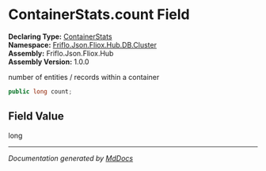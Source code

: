 ﻿<!--  
  <auto-generated>   
    The contents of this file were generated by a tool.  
    Changes to this file may be list if the file is regenerated  
  </auto-generated>   
-->

# ContainerStats.count Field

**Declaring Type:** [ContainerStats](../index.md)  
**Namespace:** [Friflo.Json.Fliox.Hub.DB.Cluster](../../index.md)  
**Assembly:** Friflo.Json.Fliox.Hub  
**Assembly Version:** 1.0.0

number of entities \/ records within a container

```csharp
public long count;
```

## Field Value

long

___

*Documentation generated by [MdDocs](https://github.com/ap0llo/mddocs)*
